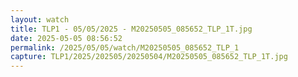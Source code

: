 ```yaml
---
layout: watch
title: TLP1 - 05/05/2025 - M20250505_085652_TLP_1T.jpg
date: 2025-05-05 08:56:52
permalink: /2025/05/05/watch/M20250505_085652_TLP_1
capture: TLP1/2025/202505/20250504/M20250505_085652_TLP_1T.jpg
---
```

